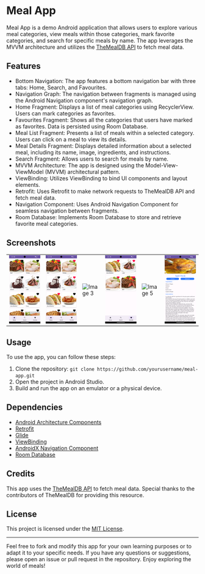 <h1>Meal App</h1>

<p>Meal App is a demo Android application that allows users to explore various meal categories, view meals within those categories, mark favorite categories, and search for specific meals by name. The app leverages the MVVM architecture and utilizes the <a href="https://www.themealdb.com/api/json/v1/1/">TheMealDB API</a> to fetch meal data.</p>

<h2>Features</h2>
<ul>
    <li>Bottom Navigation: The app features a bottom navigation bar with three tabs: Home, Search, and Favourites.</li>
    <li>Navigation Graph: The navigation between fragments is managed using the Android Navigation component's navigation graph.</li>
    <li>Home Fragment: Displays a list of meal categories using RecyclerView. Users can mark categories as favorites.</li>
    <li>Favourites Fragment: Shows all the categories that users have marked as favorites. Data is persisted using Room Database.</li>
    <li>Meal List Fragment: Presents a list of meals within a selected category. Users can click on a meal to view its details.</li>
    <li>Meal Details Fragment: Displays detailed information about a selected meal, including its name, image, ingredients, and instructions.</li>
    <li>Search Fragment: Allows users to search for meals by name.</li>
    <li>MVVM Architecture: The app is designed using the Model-View-ViewModel (MVVM) architectural pattern.</li>
    <li>ViewBinding: Utilizes ViewBinding to bind UI components and layout elements.</li>
    <li>Retrofit: Uses Retrofit to make network requests to TheMealDB API and fetch meal data.</li>
    <li>Navigation Component: Uses Android Navigation Component for seamless navigation between fragments.</li>
    <li>Room Database: Implements Room Database to store and retrieve favorite meal categories.</li>
</ul>

<h2>Screenshots</h2>
<table>
  <tr>
    <td><img src="https://github.com/VimalPatel14/Meal-App/blob/master/app/sc1.png" alt="Image 1"></td>
    <td><img src="https://github.com/VimalPatel14/Meal-App/blob/master/app/sc2.png" alt="Image 2"></td>
    <td><img src="https://github.com/VimalPatel14/Meal-App/blob/master/app/sc3.png" alt="Image 3"></td>
    <td><img src="https://github.com/VimalPatel14/Meal-App/blob/master/app/sc4.png" alt="Image 4"></td>
    <td><img src="https://github.com/VimalPatel14/Meal-App/blob/master/app/sc5.png" alt="Image 5"></td>
    <td><img src="https://github.com/VimalPatel14/Meal-App/blob/master/app/sc6.png" alt="Image 6"></td>
  </tr>
</table>

<h2>Usage</h2>
<p>To use the app, you can follow these steps:</p>
<ol>
    <li>Clone the repository: <code>git clone https://github.com/yourusername/meal-app.git</code></li>
    <li>Open the project in Android Studio.</li>
    <li>Build and run the app on an emulator or a physical device.</li>
</ol>

<h2>Dependencies</h2>
<ul>
    <li><a href="https://developer.android.com/topic/libraries/architecture">Android Architecture Components</a></li>
    <li><a href="https://square.github.io/retrofit/">Retrofit</a></li>
    <li><a href="https://github.com/bumptech/glide">Glide</a></li>
    <li><a href="https://developer.android.com/topic/libraries/view-binding">ViewBinding</a></li>
    <li><a href="https://developer.android.com/guide/navigation">AndroidX Navigation Component</a></li>
    <li><a href="https://developer.android.com/topic/libraries/architecture/room">Room Database</a></li>
</ul>

<h2>Credits</h2>
<p>This app uses the <a href="https://www.themealdb.com/api/json/v1/1/">TheMealDB API</a> to fetch meal data. Special thanks to the contributors of TheMealDB for providing this resource.</p>

<h2>License</h2>
<p>This project is licensed under the <a href="LICENSE">MIT License</a>.</p>

<hr>

<p>Feel free to fork and modify this app for your own learning purposes or to adapt it to your specific needs. If you have any questions or suggestions, please open an issue or pull request in the repository. Enjoy exploring the world of meals!</p>

</body>
</html>
